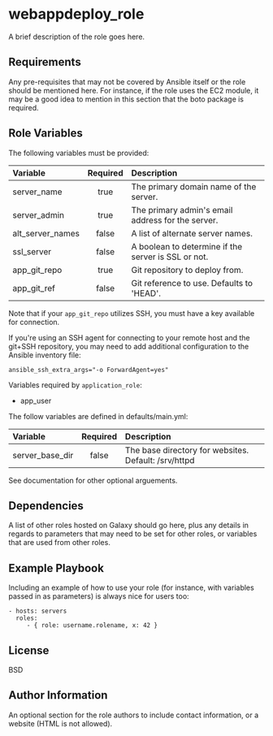 webappdeploy_role
=================

A brief description of the role goes here.

Requirements
------------

Any pre-requisites that may not be covered by Ansible itself or the role should be mentioned here. For instance, if the role uses the EC2 module, it may be a good idea to mention in this section that the boto package is required.

Role Variables
--------------

The following variables must be provided:

| Variable         | Required | Description                                                    |
|:-----------------|:--------:|:---------------------------------------------------------------|
| server_name      | true     | The primary domain name of the server.                         |
| server_admin     | true     | The primary admin's email address for the server.              |
| alt_server_names | false    | A list of alternate server names.                              |
| ssl_server       | false    | A boolean to determine if the server is SSL or not.            |
| app_git_repo     | true     | Git repository to deploy from.                                 |
| app_git_ref      | false    | Git reference to use.  Defaults to 'HEAD'.                     |

Note that if your `app_git_repo` utilizes SSH, you must have a key available for connection.

If you're using an SSH agent for connecting to your remote host and the git+SSH repository, you may need to add additional configuration to the Ansible inventory file:

    ansible_ssh_extra_args="-o ForwardAgent=yes"

Variables required by `application_role`:
* app_user

The follow variables are defined in defaults/main.yml:

| Variable         | Required | Description                                                    |
|:-----------------|:--------:|:---------------------------------------------------------------|
| server_base_dir  | false    | The base directory for websites.  Default: /srv/httpd          |

See documentation for other optional arguements.

Dependencies
------------

A list of other roles hosted on Galaxy should go here, plus any details in regards to parameters that may need to be set for other roles, or variables that are used from other roles.

Example Playbook
----------------

Including an example of how to use your role (for instance, with variables passed in as parameters) is always nice for users too:

    - hosts: servers
      roles:
         - { role: username.rolename, x: 42 }

License
-------

BSD

Author Information
------------------

An optional section for the role authors to include contact information, or a website (HTML is not allowed).
